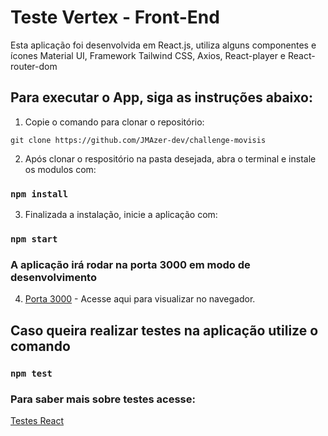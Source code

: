 # Teste Vertex - Front-End

Esta aplicação foi desenvolvida em React.js, utiliza alguns componentes e ícones Material UI, Framework Tailwind CSS, Axios, React-player e React-router-dom

## Para executar o App, siga as instruções abaixo:

1. Copie o comando para clonar o repositório:

```
git clone https://github.com/JMAzer-dev/challenge-movisis
```

2. Após clonar o respositório na pasta desejada, abra o terminal e instale os modulos com:

### `npm install`

3. Finalizada a instalação, inicie a aplicação com:

### `npm start`

### A aplicação irá rodar na porta 3000 em modo de desenvolvimento

4. [Porta 3000](http://localhost:3000) - Acesse aqui para visualizar no navegador.

## Caso queira realizar testes na aplicação utilize o comando

### `npm test`

### Para saber mais sobre testes acesse:

[Testes React](https://facebook.github.io/create-react-app/docs/running-tests)
